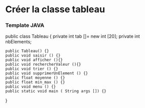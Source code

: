 # Créer la classe tableau

### Template JAVA

public class Tableau {
	private int tab []= new int [20];
	private int nbElements;

	public Tableau() {}
	public void saisir () {}
	public void afficher (){}
	public void rechercherValeur (){}
	public void trier () {}
	public void supprimerUnElement () {}
	public float moyenne () {}
	public float min_max () {}
	public void menu () {}
	public static void main ( String args []) {}
}